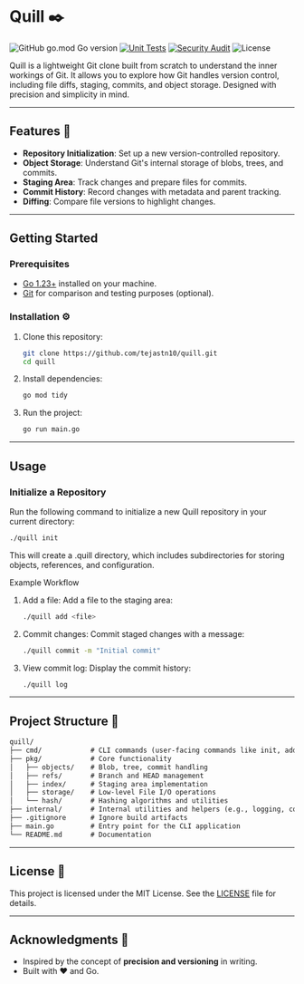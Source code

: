 # Quill ✒️

![GitHub go.mod Go version](https://img.shields.io/github/go-mod/go-version/tejastn10/quill?logo=go)
[![Unit Tests](https://github.com/tejastn10/quill/actions/workflows/unit-test.yml/badge.svg?logo=github)](https://github.com/tejastn10/quill/actions/workflows/unit-test.yml)
[![Security Audit](https://github.com/tejastn10/quill/actions/workflows/security-audit.yml/badge.svg?logo=github)](https://github.com/tejastn10/quill/actions/workflows/security-audit.yml)
![License](https://img.shields.io/badge/License-MIT-yellow?logo=open-source-initiative&logoColor=white)

Quill is a lightweight Git clone built from scratch to understand the inner workings of Git. It allows you to explore how Git handles version control, including file diffs, staging, commits, and object storage. Designed with precision and simplicity in mind.

---

## Features 🌟

- **Repository Initialization**: Set up a new version-controlled repository.
- **Object Storage**: Understand Git's internal storage of blobs, trees, and commits.
- **Staging Area**: Track changes and prepare files for commits.
- **Commit History**: Record changes with metadata and parent tracking.
- **Diffing**: Compare file versions to highlight changes.

---

## Getting Started

### Prerequisites

- [Go 1.23+](https://go.dev/doc/install) installed on your machine.
- [Git](https://git-scm.com/) for comparison and testing purposes (optional).

### Installation ⚙️

1. Clone this repository:

    ```bash
    git clone https://github.com/tejastn10/quill.git
    cd quill
    ```

2. Install dependencies:

    ```bash
    go mod tidy
    ```

3. Run the project:

    ```bash
    go run main.go
    ```

---

## Usage

### Initialize a Repository

Run the following command to initialize a new Quill repository in your current directory:

```bash
./quill init
```

This will create a .quill directory, which includes subdirectories for storing objects, references, and configuration.

Example Workflow

1. Add a file:
   Add a file to the staging area:

   ```bash
   ./quill add <file>
   ```

2. Commit changes:
   Commit staged changes with a message:

   ```bash
   ./quill commit -m "Initial commit"
   ```

3. View commit log:
   Display the commit history:

   ```bash
   ./quill log
   ```

---

## Project Structure 📂

```md
quill/
├── cmd/            # CLI commands (user-facing commands like init, add, commit, etc.)
├── pkg/            # Core functionality
│   ├── objects/    # Blob, tree, commit handling
│   ├── refs/       # Branch and HEAD management
│   ├── index/      # Staging area implementation
│   ├── storage/    # Low-level File I/O operations
│   └── hash/       # Hashing algorithms and utilities
├── internal/       # Internal utilities and helpers (e.g., logging, config)
├── .gitignore      # Ignore build artifacts
├── main.go         # Entry point for the CLI application
└── README.md       # Documentation
```

---

## License 📜

This project is licensed under the MIT License. See the [LICENSE](LICENSE) file for details.

---

## Acknowledgments 🙌

- Inspired by the concept of **precision and versioning** in writing.
- Built with ❤️ and Go.

